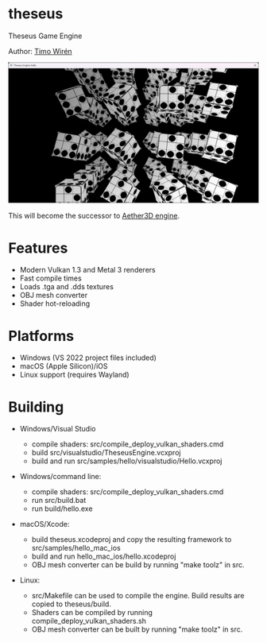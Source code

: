 # theseus
Theseus Game Engine

Author: [Timo Wirén](https://twiren.kapsi.fi)

![Screenshot](screenshot.jpg)

This will become the successor to [Aether3D engine](https://github.com/bioglaze/aether3d).

# Features

  - Modern Vulkan 1.3 and Metal 3 renderers
  - Fast compile times
  - Loads .tga and .dds textures
  - OBJ mesh converter
  - Shader hot-reloading
  
# Platforms

  - Windows (VS 2022 project files included)
  - macOS (Apple Silicon)/iOS
  - Linux support (requires Wayland)

# Building

  - Windows/Visual Studio
    - compile shaders: src/compile_deploy_vulkan_shaders.cmd
    - build src/visualstudio/TheseusEngine.vcxproj
    - build and run src/samples/hello/visualstudio/Hello.vcxproj

  - Windows/command line:
    - compile shaders: src/compile_deploy_vulkan_shaders.cmd
    - run src/build.bat
    - run build/hello.exe
    
  - macOS/Xcode:
    - build theseus.xcodeproj and copy the resulting framework to src/samples/hello_mac_ios
    - build and run hello_mac_ios/hello.xcodeproj
    - OBJ mesh converter can be build by running "make toolz" in src.
    
  - Linux:
    - src/Makefile can be used to compile the engine. Build results are copied to theseus/build.
    - Shaders can be compiled by running compile_deploy_vulkan_shaders.sh
    - OBJ mesh converter can be built by running "make toolz" in src.
